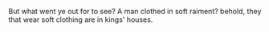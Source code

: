 But what went ye out for to see? A man clothed in soft raiment? behold, they that wear soft clothing are in kings' houses.
